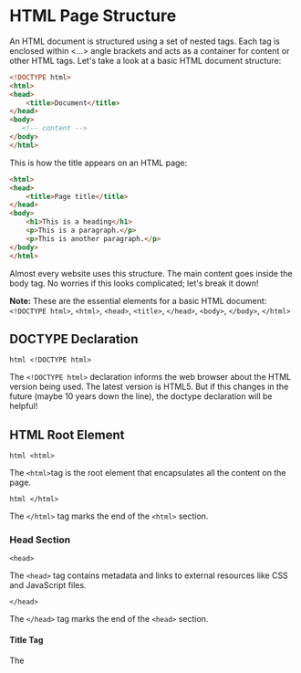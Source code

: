 # HTML Page Structure
An HTML document is structured using a set of nested tags. Each tag is enclosed within <...> angle brackets and acts as a container for content or other HTML tags. Let's take a look at a basic HTML document structure:
```html
<!DOCTYPE html>
<html>
<head>
    <title>Document</title>
</head>
<body>
   <!-- content -->
</body>
</html>
```

This is how the title appears on an HTML page:

``` html
<html>
<head>
    <title>Page title</title>
</head>
<body>
    <h1>This is a heading</h1>
    <p>This is a paragraph.</p>
    <p>This is another paragraph.</p>
</body>
</html>
```

Almost every website uses this structure. The main content goes inside the body tag. No worries if this looks complicated; let's break it down!

**Note:** These are the essential elements for a basic HTML document:  
`<!DOCTYPE html>`, `<html>`, `<head>`, `<title>`, `</head>`, `<body>`, `</body>`, `</html>`


## DOCTYPE Declaration
```html <!DOCTYPE html> ```

The `<!DOCTYPE html>` declaration informs the web browser about the HTML version being used. The latest version is HTML5. But if this changes in the future (maybe 10 years down the line), the doctype declaration will be helpful!

## HTML Root Element
```html <html>```

The `<html>`tag is the root element that encapsulates all the content on the page.

```html </html>```

The `</html>` tag marks the end of the `<html>` section.

### Head Section
`<head>`

The `<head>` tag contains metadata and links to external resources like CSS and JavaScript files.

`</head>`

The `</head>` tag marks the end of the `<head>` section.

#### Title Tag
<title>Document</title>

The <title> tag sets the title of the web page, which is displayed in the browser's title bar or tab.

#### Body Tag
```html <body>```

The `<body>` tag contains the visible content of the web page. This is where text, images, and other elements go.

```html </body>```

The `</body>` tag marks the end of the visible content of the web page.

Every HTML page should include at least these essential elements to define the basic layout. In upcoming tutorials, we'll dive deeper into the fascinating world of HTML.

## Summary
- The `<!DOCTYPE html>` tag specifies that the document is an HTML5 document.
- The `<html lang="en">` tag defines the document to be in English.
- The `<head>` section contains metadata and the title of the webpage, which appears in the browser's title bar.
- The `<body>` section contains the content that will be displayed on the webpage.
- The h1 and p are two types of tags. We will learn about more tags in the later section.

## Visualization of an HTML Document:
The following image provides a visual representation of the HTML structure:

![HTML Tag Structure Image](htmlstructure.png)



## How This Content Appears in a Web Browser:
Consider this HTML code:
```html
<!DOCTYPE html>
<html>
<head>
    <title>Document</title>
</head>
<body>
    <h1> This is a heading</h1>
    <p>This is a paragraph</p>
</body>
</html>
```
Below is an image showing how this HTML document will be rendered in a web browser:


![HTML Headings](heading.jpg)

In the browser, the title bar will display the content from the `<head>` section, specifically the `<title>` tag. The main area of the browser window (usually a white background) will display the content inside the `<body>` tag.

In the upcoming sections, we will learn about HTML tags and elements.